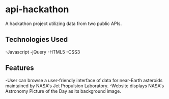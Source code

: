 # api-hackathon
A hackathon project utilizing data from two public APIs.

## Technologies Used

-Javascript
-jQuery
-HTML5
-CSS3

## Features

-User can browse a user-friendly interface of data for near-Earth asteroids maintained by NASA's Jet Propulsion Laboratory.
-Website displays NASA's Astronomy Picture of the Day as its background image.
